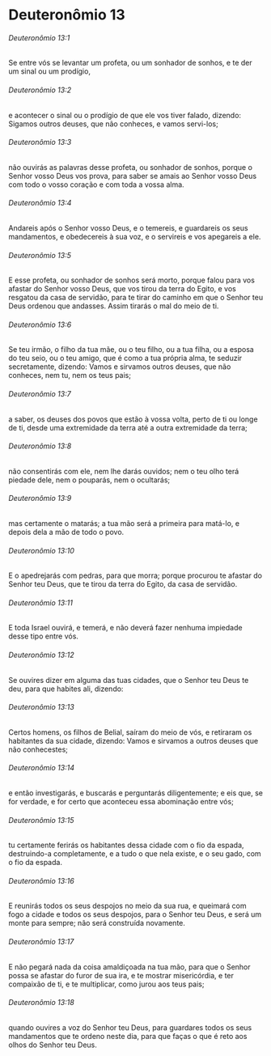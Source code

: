 # Deuteronômio 13

###### Deuteronômio 13:1

Se entre vós se levantar um profeta, ou um sonhador de sonhos, e te der um sinal ou um prodígio,

###### Deuteronômio 13:2

e acontecer o sinal ou o prodígio de que ele vos tiver falado, dizendo: Sigamos outros deuses, que não conheces, e vamos servi-los;

###### Deuteronômio 13:3

não ouvirás as palavras desse profeta, ou sonhador de sonhos, porque o Senhor vosso Deus vos prova, para saber se amais ao Senhor vosso Deus com todo o vosso coração e com toda a vossa alma.

###### Deuteronômio 13:4

Andareis após o Senhor vosso Deus, e o temereis, e guardareis os seus mandamentos, e obedecereis à sua voz, e o servireis e vos apegareis a ele.

###### Deuteronômio 13:5

E esse profeta, ou sonhador de sonhos será morto, porque falou para vos afastar do Senhor vosso Deus, que vos tirou da terra do Egito, e vos resgatou da casa de servidão, para te tirar do caminho em que o Senhor teu Deus ordenou que andasses. Assim tirarás o mal do meio de ti.

###### Deuteronômio 13:6

Se teu irmão, o filho da tua mãe, ou o teu filho, ou a tua filha, ou a esposa do teu seio, ou o teu amigo, que é como a tua própria alma, te seduzir secretamente, dizendo: Vamos e sirvamos outros deuses, que não conheces, nem tu, nem os teus pais;

###### Deuteronômio 13:7

a saber, os deuses dos povos que estão à vossa volta, perto de ti ou longe de ti, desde uma extremidade da terra até a outra extremidade da terra;

###### Deuteronômio 13:8

não consentirás com ele, nem lhe darás ouvidos; nem o teu olho terá piedade dele, nem o pouparás, nem o ocultarás;

###### Deuteronômio 13:9

mas certamente o matarás; a tua mão será a primeira para matá-lo, e depois dela a mão de todo o povo.

###### Deuteronômio 13:10

E o apedrejarás com pedras, para que morra; porque procurou te afastar do Senhor teu Deus, que te tirou da terra do Egito, da casa de servidão.

###### Deuteronômio 13:11

E toda Israel ouvirá, e temerá, e não deverá fazer nenhuma impiedade desse tipo entre vós.

###### Deuteronômio 13:12

Se ouvires dizer em alguma das tuas cidades, que o Senhor teu Deus te deu, para que habites ali, dizendo:

###### Deuteronômio 13:13

Certos homens, os filhos de Belial, saíram do meio de vós, e retiraram os habitantes da sua cidade, dizendo: Vamos e sirvamos a outros deuses que não conhecestes;

###### Deuteronômio 13:14

e então investigarás, e buscarás e perguntarás diligentemente; e eis que, se for verdade, e for certo que aconteceu essa abominação entre vós;

###### Deuteronômio 13:15

tu certamente ferirás os habitantes dessa cidade com o fio da espada, destruindo-a completamente, e a tudo o que nela existe, e o seu gado, com o fio da espada.

###### Deuteronômio 13:16

E reunirás todos os seus despojos no meio da sua rua, e queimará com fogo a cidade e todos os seus despojos, para o Senhor teu Deus, e será um monte para sempre; não será construída novamente.

###### Deuteronômio 13:17

E não pegará nada da coisa amaldiçoada na tua mão, para que o Senhor possa se afastar do furor de sua ira, e te mostrar misericórdia, e ter compaixão de ti, e te multiplicar, como jurou aos teus pais;

###### Deuteronômio 13:18

quando ouvires a voz do Senhor teu Deus, para guardares todos os seus mandamentos que te ordeno neste dia, para que faças o que é reto aos olhos do Senhor teu Deus.

